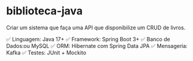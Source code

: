 # biblioteca-java

Criar um sistema que faça uma API que disponibilize um CRUD de livros.

✅ Linguagem: Java 17+
✅ Framework: Spring Boot 3+
✅ Banco de Dados:ou MySQL
✅ ORM: Hibernate com Spring Data JPA
✅ Mensageria: Kafka
✅ Testes: JUnit + Mockito
